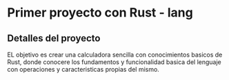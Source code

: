 # Primer proyecto con Rust - lang

## Detalles del proyecto

  EL objetivo es crear una calculadora sencilla con conocimientos
  basicos de Rust, donde conocere los fundamentos y 
  funcionalidad basica del lenguaje con operaciones y 
  caracteristicas propias del mismo.